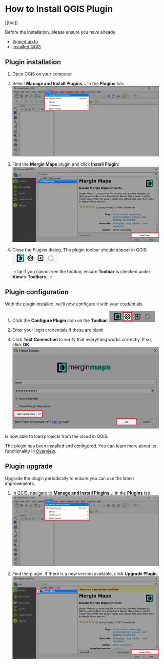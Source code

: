 # How to Install QGIS Plugin
[[toc]]

Before the <QGISPluginName /> installation, please ensure you have already:
* [Signed up to <MainPlatformNameNoLink />](../sign-up-to-mergin-maps/)
* [Installed QGIS](../install-qgis/)

## Plugin installation
1. Open QGIS on your computer
2. Select **Manage and Install Plugins...** in the **Plugins** tab:
   ![](./qgis-plugins-manage-and-install.jpg)

3. Find the **Mergin Maps** plugin and click **Install Plugin**:
   ![](./find-and-install-mergin.jpg)

4. Close the Plugins dialog. The <MainPlatformNameNoLink /> plugin toolbar should appear in QGIS:
   ![](./mergin-toolbar.jpg)
   
   ::: tip
   If you cannot see the toolbar, ensure **<MainPlatformNameNoLink /> Toolbar** is checked under **View > Toolbars**.
   :::

## Plugin configuration
With the plugin installed, we'll now configure it with your <MainPlatformName /> credentials.

1. Click the **Configure <MainPlatformNameNoLink /> Plugin** icon on the **<MainPlatformNameNoLink /> Toolbar**:
   ![](./qgis-configure-mergin-plugin.jpg)

2. Enter your login credentials if these are blank

3. Click **Test Connection** to verify that everything works correctly. If so, click **OK**.
   ![](./qgis-mergin-settings.jpg)

<QGISPluginName /> is now able to load projects from the cloud in QGIS.

The plugin has been installed and configured. You can learn more about its functionality in [<QGISPluginName /> Overview](../../manage/plugin-sync-project/).

## Plugin upgrade
Upgrade the plugin periodically to ensure you can use the latest improvements.

1. In QGIS, navigate to **Manage and Install Plugins...** in the **Plugins** tab
   ![](./qgis-plugins-manage-and-install.jpg)
   
2. Find the **<MainPlatformNameNoLink />** plugin. If there is a new version available, click **Upgrade Plugin**.
   ![upgrade plugin](./plugin-upgrade.png)
